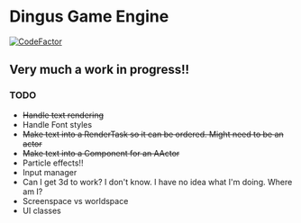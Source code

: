 # Dingus Game Engine
[![CodeFactor](https://www.codefactor.io/repository/github/pog7776/dingusengine/badge)](https://www.codefactor.io/repository/github/pog7776/dingusengine)
## Very much a work in progress!!


### TODO
- ~~Handle text rendering~~
- Handle Font styles
- ~~Make text into a RenderTask so it can be ordered. Might need to be an actor~~
- ~~Make text into a Component for an AActor~~
- Particle effects!!
- Input manager
- Can I get 3d to work? I don't know. I have no idea what I'm doing. Where am I?
- Screenspace vs worldspace
- UI classes